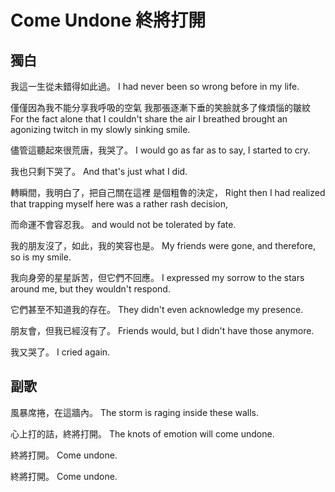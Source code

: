 # Come Undone 終將打開

## 獨白

我這一生從未錯得如此過。
I had never been so wrong before in my life.

僅僅因為我不能分享我呼吸的空氣
我那張逐漸下垂的笑臉就多了條煩惱的皺紋
For the fact alone that I couldn't share the air I breathed
brought an agonizing twitch in my slowly sinking smile.

儘管這聽起來很荒唐，我哭了。
I would go as far as to say, I started to cry.

我也只剩下哭了。
And that's just what I did.

轉瞬間，我明白了，把自己關在這裡
是個粗魯的決定，
Right then I had realized that trapping myself here
was a rather rash decision,

而命運不會容忍我。
and would not be tolerated by fate.

我的朋友沒了，如此，我的笑容也是。
My friends were gone, and therefore, so is my smile.

我向身旁的星星訴苦，但它們不回應。
I expressed my sorrow to the stars around me, but they wouldn't respond.

它們甚至不知道我的存在。
They didn't even acknowledge my presence.

朋友會，但我已經沒有了。
Friends would, but I didn't have those anymore.

我又哭了。
I cried again.

## 副歌

風暴席捲，在這牆內。
The storm is raging inside these walls.

心上打的詰，終將打開。
The knots of emotion will come undone.

終將打開。
Come undone.

終將打開。
Come undone.
